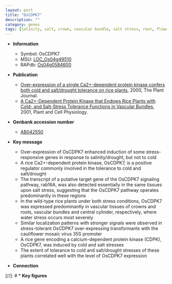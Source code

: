 ```yaml
---
layout: post
title: "OsCDPK7"
description: ""
category: genes
tags: [salinity, salt, crown, vascular bundle, salt stress, root, flower, drought]
---
```


* **Information**  
    + Symbol: OsCDPK7  
    + MSU: [LOC_Os04g49510](http://rice.plantbiology.msu.edu/cgi-bin/ORF_infopage.cgi?orf=LOC_Os04g49510)  
    + RAPdb: [Os04g0584600](http://rapdb.dna.affrc.go.jp/viewer/gbrowse_details/irgsp1?name=Os04g0584600)  

* **Publication**  
    + [Over-expression of a single Ca2+-dependent protein kinase confers both cold and salt/drought tolerance on rice plants](http://www.ncbi.nlm.nih.gov/pubmed?term=Over-expression+of+a+single+Ca2+-dependent+protein+kinase+confers+both+cold+and+salt/drought+tolerance+on+rice+plants%5BTitle%5D), 2000, The Plant Journal.
    + [A Ca2+-Dependent Protein Kinase that Endows Rice Plants with Cold- and Salt-Stress Tolerance Functions in Vascular Bundles](http://www.ncbi.nlm.nih.gov/pubmed?term=A+Ca2+-Dependent+Protein+Kinase+that+Endows+Rice+Plants+with+Cold-+and+Salt-Stress+Tolerance+Functions+in+Vascular+Bundles%5BTitle%5D), 2001, Plant and Cell Physiology.

* **Genbank accession number**  
    + [AB042550](http://www.ncbi.nlm.nih.gov/nuccore/AB042550)

* **Key message**  
    + Over-expression of OsCDPK7 enhanced induction of some stress-responsive genes in response to salinity/drought, but not to cold
    + A rice Ca2+-dependent protein kinase, OsCDPK7, is a positive regulator commonly involved in the tolerance to cold and salt/drought
    + The transcript of a putative target gene of the OsCDPK7 signaling pathway, rab16A, was also detected essentially in the same tissues upon salt stress, suggesting that the OsCDPK7 pathway operates predominantly in these regions
    + In the wild-type rice plants under both stress conditions, OsCDPK7 was expressed predominantly in vascular tissues of crowns and roots, vascular bundles and central cylinder, respectively, where water stress occurs most severely
    + Similar localization patterns with stronger signals were observed in stress-tolerant OsCDPK7 over-expressing transformants with the cauliflower mosaic virus 35S promoter
    + A rice gene encoding a calcium-dependent protein kinase (CDPK), OsCDPK7, was induced by cold and salt stresses
    + The extent of tolerance to cold and salt/drought stresses of these plants correlated well with the level of OsCDPK7 expression

* **Connection**  

[//]: # * **Key figures**  


